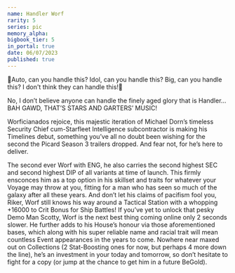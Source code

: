 ```yaml
---
name: Handler Worf
rarity: 5
series: pic
memory_alpha:
bigbook_tier: 5
in_portal: true
date: 06/07/2023
published: true
---
```


🎵Auto, can you handle this?
Idol, can you handle this?
Big, can you handle this?
I don't think they can handle this!🎵

No, I don’t believe anyone can handle the finely aged glory that is Handler…BAH GAWD, THAT’S STARS AND GARTERS’ MUSIC!

Worficianados rejoice, this majestic iteration of Michael Dorn’s timeless Security Chief cum-Starfleet Intelligence subcontractor is making his Timelines debut, something you’ve all no doubt been wishing for the second the Picard Season 3 trailers dropped. And fear not, for he’s here to deliver.

The second ever Worf with ENG, he also carries the second highest SEC and second highest DIP of all variants at time of launch. This firmly ensconces him as a top option in his skillset and traits for whatever your Voyage may throw at you, fitting for a man who has seen so much of the galaxy after all these years. And don’t let his claims of pacifism fool you, Riker, Worf still knows his way around a Tactical Station with a whopping +16000 to Crit Bonus for Ship Battles! If you’ve yet to unlock that pesky Demo Man Scotty, Worf is the next best thing coming online only 2 seconds slower. He further adds to his House’s honour via those aforementioned bases, which along with his super reliable name and racial trait will mean countless Event appearances in the years to come. Nowhere near maxed out on Collections (2 Stat-Boosting ones for now, but perhaps 4 more down the line), he’s an investment in your today and tomorrow, so don’t hesitate to fight for a copy (or jump at the chance to get him in a future BeGold).

